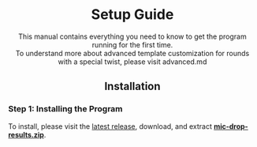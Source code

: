 <h1 align="center">Setup Guide</h1>

<p align="center">
  This manual contains everything you need to know to get the program running for the first time.<br>
  To understand more about advanced template customization for rounds with a special twist, please visit advanced.md
</p>

<h2 align="center">
  Installation
</h2>

### Step 1: Installing the Program
To install, please visit the [latest release](https://github.com/berkeleyfx/mic-drop-results/releases/), download, and extract [**mic-drop-results.zip**](https://github.com/berkeleyfx/mic-drop-results/releases/latest/download/mic-drop-results.zip).
